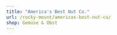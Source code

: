 ```yaml
---
title: "America's Best Nut Co."
url: /rocky-mount/americas-best-nut-co/
shop: Gemüse & Obst
---
```

